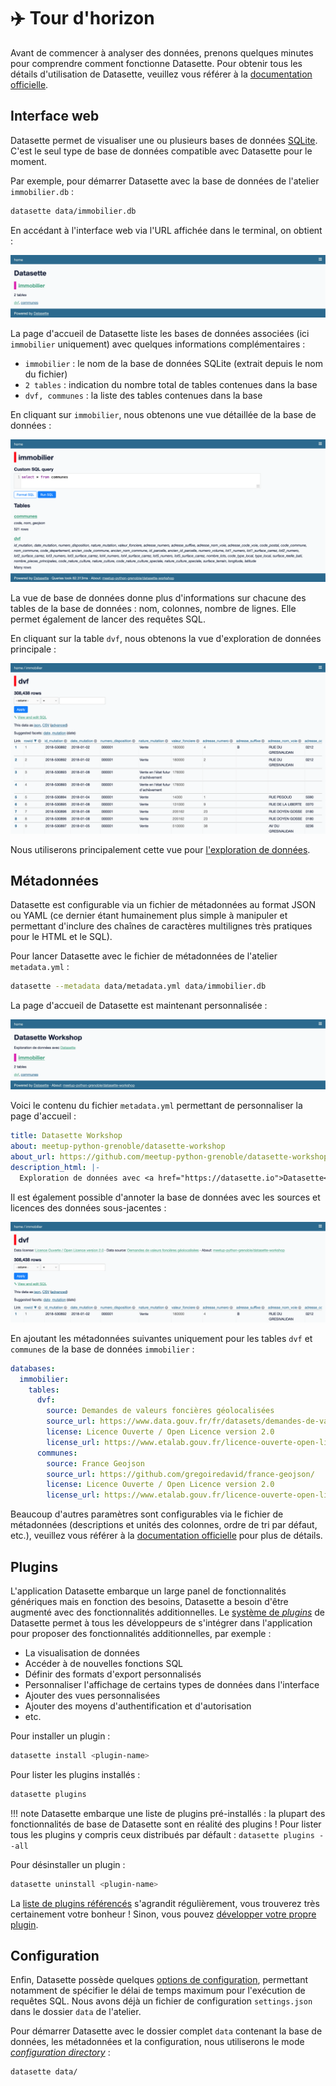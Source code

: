 # ✈️ Tour d'horizon

Avant de commencer à analyser des données, prenons quelques minutes pour comprendre comment fonctionne Datasette. Pour obtenir tous les détails d'utilisation de Datasette, veuillez vous référer à la [documentation officielle](https://docs.datasette.io).

## Interface web

Datasette permet de visualiser une ou plusieurs bases de données [SQLite](https://www.sqlite.org).
C'est le seul type de base de données compatible avec Datasette pour le moment.

Par exemple, pour démarrer Datasette avec la base de données de l'atelier `immobilier.db` :

```bash
datasette data/immobilier.db
```

En accédant à l'interface web via l'URL affichée dans le terminal, on obtient :

![Datasette Home](static/datasette_home.png)

La page d'accueil de Datasette liste les bases de données associées (ici `immobilier` uniquement) avec quelques informations complémentaires :

- `immobilier` : le nom de la base de données SQLite (extrait depuis le nom du fichier)
- `2 tables` : indication du nombre total de tables contenues dans la base
- `dvf, communes` : la liste des tables contenues dans la base

En cliquant sur `immobilier`, nous obtenons une vue détaillée de la base de données :

![Datasette Database](static/datasette_db.png)

La vue de base de données donne plus d'informations sur chacune des tables de la base de données : nom, colonnes, nombre de lignes. Elle permet également de lancer des requêtes SQL.

En cliquant sur la table `dvf`, nous obtenons la vue d'exploration de données principale :

![Datasette Table](static/datasette_table.png)

Nous utiliserons principalement cette vue pour [l'exploration de données](exploration.md).

## Métadonnées

Datasette est configurable via un fichier de métadonnées au format JSON ou YAML (ce dernier étant humainement plus simple à manipuler et permettant d'inclure des chaînes de caractères multilignes très pratiques pour le HTML et le SQL).

Pour lancer Datasette avec le fichier de métadonnées de l'atelier `metadata.yml` :

```bash
datasette --metadata data/metadata.yml data/immobilier.db
```

La page d'accueil de Datasette est maintenant personnalisée :

![Datasette Home](static/datasette_home_metadata.png)

Voici le contenu du fichier `metadata.yml` permettant de personnaliser la page d'accueil :

```yaml
title: Datasette Workshop
about: meetup-python-grenoble/datasette-workshop
about_url: https://github.com/meetup-python-grenoble/datasette-workshop
description_html: |-
  Exploration de données avec <a href="https://datasette.io">Datasette</a>
```

Il est également possible d'annoter la base de données avec les sources et licences des données sous-jacentes :

![Datasette Table](static/datasette_table_metadata.png)

En ajoutant les métadonnées suivantes uniquement pour les tables `dvf` et `communes` de la base de données `immobilier` :

```yaml
databases:
  immobilier:
    tables:
      dvf:
        source: Demandes de valeurs foncières géolocalisées
        source_url: https://www.data.gouv.fr/fr/datasets/demandes-de-valeurs-foncieres-geolocalisees/
        license: Licence Ouverte / Open Licence version 2.0
        license_url: https://www.etalab.gouv.fr/licence-ouverte-open-licence/
      communes:
        source: France Geojson
        source_url: https://github.com/gregoiredavid/france-geojson/
        license: Licence Ouverte / Open Licence version 2.0
        license_url: https://www.etalab.gouv.fr/licence-ouverte-open-licence/
```

Beaucoup d'autres paramètres sont configurables via le fichier de métadonnées (descriptions et unités des colonnes, ordre de tri par défaut, etc.), veuillez vous référer à la [documentation officielle](https://docs.datasette.io/en/stable/metadata.html) pour plus de détails.

## Plugins

L'application Datasette embarque un large panel de fonctionnalités génériques mais en fonction des besoins, Datasette a besoin d'être augmenté avec des fonctionnalités additionnelles. Le [système de _plugins_](https://docs.datasette.io/en/stable/plugins.html) de Datasette permet à tous les développeurs de s'intégrer dans l'application pour proposer des fonctionnalités additionnelles, par exemple :

- La visualisation de données
- Accéder à de nouvelles fonctions SQL
- Définir des formats d'export personnalisés
- Personnaliser l'affichage de certains types de données dans l'interface
- Ajouter des vues personnalisées
- Ajouter des moyens d'authentification et d'autorisation
- etc.

Pour installer un plugin :

```bash
datasette install <plugin-name>
```

Pour lister les plugins installés :

```bash
datasette plugins
```

!!! note
    Datasette embarque une liste de plugins pré-installés : la plupart des fonctionnalités de base de Datasette sont en réalité des plugins ! Pour lister tous les plugins y compris ceux distribués par défault : `datasette plugins --all`

Pour désinstaller un plugin :

```bash
datasette uninstall <plugin-name>
```

La [liste de plugins référencés](https://datasette.io/plugins) s'agrandit régulièrement, vous trouverez très certainement votre bonheur ! Sinon, vous pouvez [développer votre propre plugin](https://docs.datasette.io/en/stable/writing_plugins.html).

## Configuration

Enfin, Datasette possède quelques [options de configuration](https://docs.datasette.io/en/stable/settings.html), permettant notamment de spécifier le délai de temps maximum pour l'exécution de requêtes SQL. Nous avons déjà un fichier de configuration `settings.json` dans le dossier `data` de l'atelier.

Pour démarrer Datasette avec le dossier complet `data` contenant la base de données, les métadonnées et la configuration, nous utiliserons le mode [_configuration directory_](https://docs.datasette.io/en/stable/settings.html#configuration-directory-mode) :

```bash
datasette data/
```
